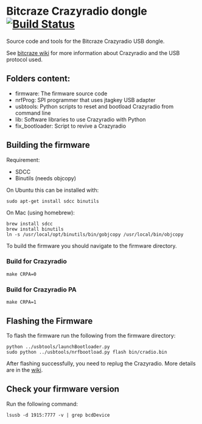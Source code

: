 # Bitcraze Crazyradio dongle [![Build Status](https://travis-ci.org/bitcraze/crazyradio-firmware.svg)](https://travis-ci.org/bitcraze/crazyradio-firmware)

Source code and tools for the Bitcraze Crazyradio USB dongle.

See [bitcraze wiki](http://wiki.bitcraze.se/projects:crazyradio:index) for more information about
Crazyradio and the USB protocol used.

## Folders content:
- firmware: The firmware source code
- nrfProg:  SPI programmer that uses jtagkey USB adapter
- usbtools: Python scripts to reset and bootload Crazyradio from command line
- lib: Software libraries to use Crazyradio with Python
- fix_bootloader: Script to revive a Crazyradio

## Building the firmware
Requirement:
  - SDCC
  - Binutils (needs objcopy)

On Ubuntu this can be installed with:
```
sudo apt-get install sdcc binutils
```

On Mac (using homebrew):
```
brew install sdcc
brew install binutils
ln -s /usr/local/opt/binutils/bin/gobjcopy /usr/local/bin/objcopy
```

To build the firmware you should navigate to the firmware directory.

### Build for Crazyradio
```
make CRPA=0
```
### Build for Crazyradio PA
```
make CRPA=1
```

## Flashing the Firmware

To flash the firmware run the following from the firmware directory:

```
python ../usbtools/launchBootloader.py
sudo python ../usbtools/nrfbootload.py flash bin/cradio.bin
```

After flashing successfully, you need to replug the Crazyradio.
More details are in the [wiki](https://wiki.bitcraze.io/projects:crazyradio:programming).

## Check your firmware version
Run the following command:

```
lsusb -d 1915:7777 -v | grep bcdDevice
```
